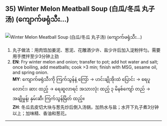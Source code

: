 ## 35) Winter Melon Meatball Soup (白瓜/冬瓜 丸子汤) (ကျောက်ဖရုံသီး…)
![Winter Melon Meatball Soup (白瓜/冬瓜 丸子汤) (ကျောက်ဖရုံသီး…)](image/35.jpg)

1. 丸子做法：用肉馅加姜泥、葱泥、花雕酒少许、盐少许后加入淀粉拌匀。需要用手搅拌至少3分钟上劲
2. **EN**: Fry winter melon and onion; transfer to pot; add hot water and salt; once boiling, add meatballs; cook >3 min; finish with MSG, sesame oil, and spring onion.  
   **MY**: ကျောက်ဖရုံသီးကို ကြက်သွန်နဲ့ ကြော် → ဟင်းချိုအိုးထဲ ပြောင်း → ရေပူ လောင်း၊ ဆား ထည့် → ရေဆူလာရင် အသားလုံး ထည့် ၃ မိနစ်ကျော် တည် → အချိုမှုန့်၊ နှမ်းဆီ၊ ကြက်သွန်မြိတ် ထည့်။  
   **ZH**: 冬瓜去皮切大块与葱先炒后倒入汤锅，加热水与盐；水开下丸子煮3分钟以上；加味精、香油和葱花。

---
